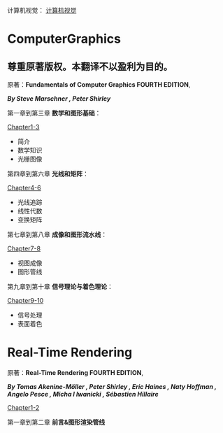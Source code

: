

计算机视觉：
[计算机视觉](CV/ComputerVision-YanliJi.md)

# ComputerGraphics

## 尊重原著版权。本翻译不以盈利为目的。

原著：**Fundamentals of Computer Graphics FOURTH EDITION**,

**_By Steve Marschner , Peter Shirley_**

第一章到第三章 **数学和图形基础**：

[Chapter1-3](./ComputerGraphics/ComputerGraphics-1.md)

- 简介
- 数学知识
- 光栅图像

第四章到第六章 **光线和矩阵**：

[Chapter4-6](./ComputerGraphics/ComputerGraphics-2.md)

- 光线追踪
- 线性代数
- 变换矩阵

第七章到第八章 **成像和图形流水线**：

[Chapter7-8](./ComputerGraphics/ComputerGraphics-3.md)

- 视图成像
- 图形管线

第九章到第十章 **信号理论与着色理论**：

[Chapter9-10](./ComputerGraphics/ComputerGraphics-4.md)

- 信号处理
- 表面着色


# Real-Time Rendering


原著：**Real-Time Rendering FOURTH EDITION**,

**_By Tomas Akenine-Möller , Peter Shirley , Eric Haines , Naty Hoffman , Angelo Pesce , Micha l Iwanicki , Sébastien Hillaire_**

[Chapter1-2](./RealTimeRendering/RealTimeRendering-1.md)

第一章到第二章  **前言&图形渲染管线**